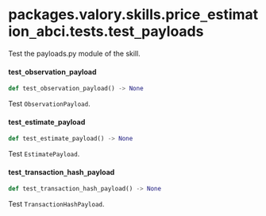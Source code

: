 <a id="packages.valory.skills.price_estimation_abci.tests.test_payloads"></a>

# packages.valory.skills.price`_`estimation`_`abci.tests.test`_`payloads

Test the payloads.py module of the skill.

<a id="packages.valory.skills.price_estimation_abci.tests.test_payloads.test_observation_payload"></a>

#### test`_`observation`_`payload

```python
def test_observation_payload() -> None
```

Test `ObservationPayload`.

<a id="packages.valory.skills.price_estimation_abci.tests.test_payloads.test_estimate_payload"></a>

#### test`_`estimate`_`payload

```python
def test_estimate_payload() -> None
```

Test `EstimatePayload`.

<a id="packages.valory.skills.price_estimation_abci.tests.test_payloads.test_transaction_hash_payload"></a>

#### test`_`transaction`_`hash`_`payload

```python
def test_transaction_hash_payload() -> None
```

Test `TransactionHashPayload`.

